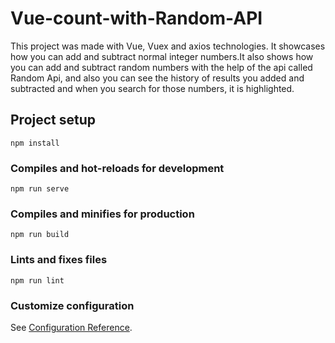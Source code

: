 # Vue-count-with-Random-API
This project was made with Vue, Vuex and axios technologies.
It showcases how you can add and subtract normal integer numbers.It also shows how you can add and subtract random numbers 
with the help of the api called Random Api, and also you can see the history of  results you added and subtracted and when you search
for those numbers, it is highlighted.

## Project setup
```
npm install
```

### Compiles and hot-reloads for development
```
npm run serve
```

### Compiles and minifies for production
```
npm run build
```

### Lints and fixes files
```
npm run lint
```

### Customize configuration
See [Configuration Reference](https://cli.vuejs.org/config/).
